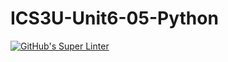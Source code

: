 # ICS3U-Unit6-05-Python

[![GitHub's Super Linter](https://github.com/Seti-Ngabo/ICS3U-Unit6-05-Python/workflows/GitHub's%20Super%20Linter/badge.svg)](https://github.com/Seti-Ngabo/ICS3U-Unit6-05-Python/actions)
